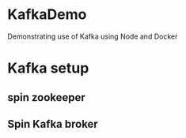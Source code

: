 # KafkaDemo
Demonstrating use of Kafka using Node and Docker
# Kafka setup
## spin zookeeper

## Spin Kafka broker


